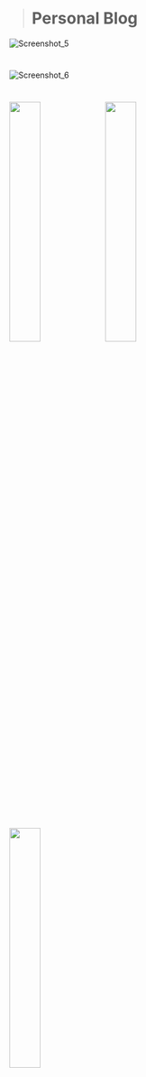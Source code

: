 > <h1>Personal Blog</h1>

![Screenshot_5](https://user-images.githubusercontent.com/76456810/158941632-3932ea6c-58ea-4d01-97bf-69e6993892e5.png)
# 
![Screenshot_6](https://user-images.githubusercontent.com/76456810/158941922-56a8d842-3fc1-4d0e-b957-ba9f47df4a8a.png)
#
<div display="flex">
<img src="https://user-images.githubusercontent.com/76456810/158942139-b8c441d1-ccd1-45b4-92d8-c1b7329cb396.png" width="33%" >
<img src="https://user-images.githubusercontent.com/76456810/158942325-e668f3a5-a9e8-441a-9b5a-b1bea40fd6d5.png" width="33%">
<img src="https://user-images.githubusercontent.com/76456810/158942643-cd60d9dc-ce17-4abf-945c-b1b4465f8d79.png" width="33%">
</div>
